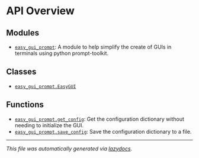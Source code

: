 <!-- markdownlint-disable -->

# API Overview

## Modules

- [`easy_gui_prompt`](./easy_gui_prompt.md#module-easy_gui_prompt): A module to help simplify the create of GUIs in terminals using python prompt-toolkit.

## Classes

- [`easy_gui_prompt.EasyGUI`](./easy_gui_prompt.md#class-easygui)

## Functions

- [`easy_gui_prompt.get_config`](./easy_gui_prompt.md#function-get_config): Get the configuration dictionary without needing to initialize the GUI.
- [`easy_gui_prompt.save_config`](./easy_gui_prompt.md#function-save_config): Save the configuration dictionary to a file.


---

_This file was automatically generated via [lazydocs](https://github.com/ml-tooling/lazydocs)._

